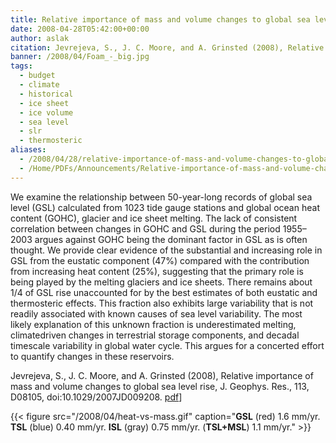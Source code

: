 ```yaml
---
title: Relative importance of mass and volume changes to global sea level rise.
date: 2008-04-28T05:42:00+00:00
author: aslak
citation: Jevrejeva, S., J. C. Moore, and A. Grinsted (2008), Relative importance of mass and volume changes to global sea level rise, J. Geophys. Res., 113, D08105, doi:10.1029/2007JD009208.
banner: /2008/04/Foam_-_big.jpg
tags:
  - budget
  - climate
  - historical
  - ice sheet
  - ice volume
  - sea level
  - slr
  - thermosteric
aliases:
  - /2008/04/28/relative-importance-of-mass-and-volume-changes-to-global-sea-level-rise/
  - /Home/PDFs/Announcements/Relative-importance-of-mass-and-volume-changes-to-global-sea-level-rise-
---
```


We examine the relationship between 50-year-long records of global sea level (GSL) calculated from 1023 tide gauge stations and global ocean heat content (GOHC), glacier and ice sheet melting. The lack of consistent correlation between changes in GOHC and GSL during the period 1955–2003 argues against GOHC being the dominant factor in GSL as is often thought. <!--more--> We provide clear evidence of the substantial and increasing role in GSL from the eustatic component (47%) compared with the contribution from increasing heat content (25%), suggesting that the primary role is being played by the melting glaciers and ice sheets. There remains about 1/4 of GSL rise unaccounted for by the best estimates of both eustatic and thermosteric effects. This fraction also exhibits large variability that is not readily associated with known causes of sea level variability. The most likely explanation of this unknown fraction is underestimated melting, climatedriven changes in terrestrial storage components, and decadal timescale variability in global water cycle. This argues for a concerted effort to quantify changes in these reservoirs.

Jevrejeva, S., J. C. Moore, and A. Grinsted (2008), Relative importance of mass and volume changes to global sea level rise, J. Geophys. Res., 113, D08105, doi:10.1029/2007JD009208. [pdf](/pdf/jevrejeva-JGR08-relative-importance-mass-vs-vol-sea-level.pdf)]


{{< figure src="/2008/04/heat-vs-mass.gif" caption="**GSL** (red) 1.6 mm/yr. **TSL** (blue) 0.40 mm/yr. **ISL** (gray) 0.75 mm/yr. (**TSL+MSL**) 1.1 mm/yr." >}}
